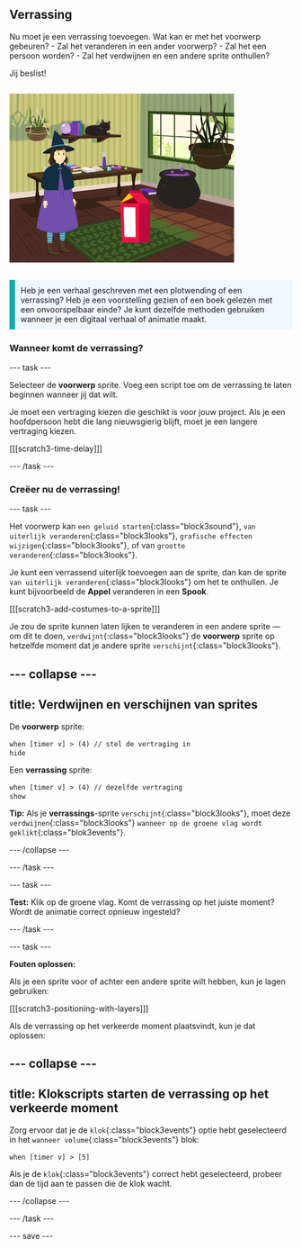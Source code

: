 ## Verrassing

<div style="display: flex; flex-wrap: wrap">
<div style="flex-basis: 200px; flex-grow: 1; margin-right: 15px;">
Nu moet je een verrassing toevoegen. Wat kan er met het voorwerp gebeuren? 
- Zal het veranderen in een ander voorwerp? 
- Zal het een persoon worden? 
- Zal het verdwijnen en een andere sprite onthullen? 

Jij beslist!
</div>
<div>

![Het 'Kattenmagie'-project dat de verrassing laat zien.](images/cat-magic.png)

</div>
</div>

<p style="border-left: solid; border-width:10px; border-color: #0faeb0; background-color: aliceblue; padding: 10px;">
Heb je een verhaal geschreven met een plotwending of een verrassing? Heb je een voorstelling gezien of een boek gelezen met een onvoorspelbaar einde? Je kunt dezelfde methoden gebruiken wanneer je een digitaal verhaal of animatie maakt. 
</p>

### Wanneer komt de verrassing?

--- task ---

Selecteer de **voorwerp** sprite. Voeg een script toe om de verrassing te laten beginnen wanneer jij dat wilt.

Je moet een vertraging kiezen die geschikt is voor jouw project. Als je een hoofdpersoon hebt die lang nieuwsgierig blijft, moet je een langere vertraging kiezen.

[[[scratch3-time-delay]]]

--- /task ---

### Creëer nu de verrassing!

--- task ---

Het voorwerp kan `een geluid starten`{:class="block3sound"}, `van uiterlijk veranderen`{:class="block3looks"}, `grafische effecten wijzigen`{:class="block3looks"}, of van `grootte veranderen`{:class="block3looks"}.

Je kunt een verrassend uiterlijk toevoegen aan de sprite, dan kan de sprite `van uiterlijk veranderen`{:class="block3looks"} om het te onthullen. Je kunt bijvoorbeeld de **Appel** veranderen in een **Spook**.

[[[scratch3-add-costumes-to-a-sprite]]]

Je zou de sprite kunnen laten lijken te veranderen in een andere sprite — om dit te doen, `verdwijnt`{:class="block3looks"} de **voorwerp** sprite op hetzelfde moment dat je andere sprite `verschijnt`{:class="block3looks"}.

--- collapse ---
---
title: Verdwijnen en verschijnen van sprites
---

De **voorwerp** sprite:
```blocks3
when [timer v] > (4) // stel de vertraging in
hide
```

Een **verrassing** sprite:
```blocks3
when [timer v] > (4) // dezelfde vertraging
show
```

**Tip:** Als je **verrassings**-sprite `verschijnt`{:class="block3looks"}, moet deze `verdwijnen`{:class="block3looks"} `wanneer op de groene vlag wordt geklikt`{:class="blok3events"}.

--- /collapse ---

--- /task ---

--- task ---

**Test:** Klik op de groene vlag. Komt de verrassing op het juiste moment? Wordt de animatie correct opnieuw ingesteld?

--- /task ---

--- task ---

**Fouten oplossen:**

Als je een sprite voor of achter een andere sprite wilt hebben, kun je lagen gebruiken:

[[[scratch3-positioning-with-layers]]]

Als de verrassing op het verkeerde moment plaatsvindt, kun je dat oplossen:

--- collapse ---
---
title: Klokscripts starten de verrassing op het verkeerde moment
---

Zorg ervoor dat je de `klok`{:class="block3events"} optie hebt geselecteerd in het `wanneer volume`{:class="block3events"} blok:

```blocks3
when [timer v] > [5]
```

Als je de `klok`{:class="block3events"} correct hebt geselecteerd, probeer dan de tijd aan te passen die de klok wacht.

--- /collapse ---

--- /task ---

--- save ---
